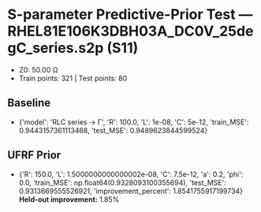 # S-parameter Predictive-Prior Test — RHEL81E106K3DBH03A_DC0V_25degC_series.s2p (S11)
- Z0: 50.00 Ω
- Train points: 321  |  Test points: 80

## Baseline
- {'model': 'RLC series -> Γ', 'R': 100.0, 'L': 1e-08, 'C': 5e-12, 'train_MSE': 0.9443157361113468, 'test_MSE': 0.9489623844599524}

## UFRF Prior
- {'R': 150.0, 'L': 1.5000000000000002e-08, 'C': 7.5e-12, 'a': 0.2, 'phi': 0.0, 'train_MSE': np.float64(0.9328093100355694), 'test_MSE': 0.9313669555526921, 'improvement_percent': 1.8541755917199734}
**Held-out improvement:** 1.85%